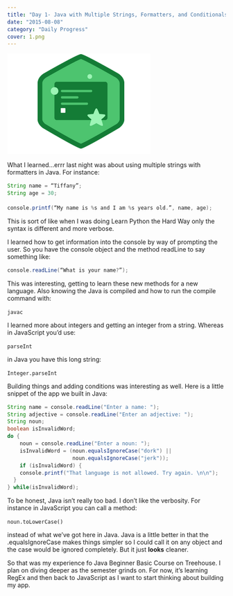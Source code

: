 ```yaml
---
title: "Day 1- Java with Multiple Strings, Formatters, and Conditionals"
date: "2015-08-08"
category: "Daily Progress"
cover: 1.png
---
```


![](./2.png)

What I learned…errr last night was about using multiple strings with formatters in Java. For instance:


```java
String name = “Tiffany”;
String age = 30;

console.printf(“My name is %s and I am %s years old.”, name, age);
```

This is sort of like when I was doing Learn Python the Hard Way only the syntax is different and more verbose.

I learned how to get information into the console by way of prompting the user. So you have the console object and the method readLine to say something like:



```java
console.readLine(“What is your name?”);
```

This was interesting, getting to learn these new methods for a new language. Also knowing the Java is compiled and how to run the compile command with:



`javac`


I learned more about integers and getting an integer from a string. Whereas in JavaScript you’d use:

`parseInt`

in Java you have this long string:

`Integer.parseInt`


Building things and adding conditions was interesting as well. Here is a little snippet of the app we built in Java:

```java
String name = console.readLine("Enter a name: ");
String adjective = console.readLine("Enter an adjective: ");
String noun;
boolean isInvalidWord;
do {
    noun = console.readLine("Enter a noun: ");
    isInvalidWord = (noun.equalsIgnoreCase("dork") ||
                     noun.equalsIgnoreCase("jerk"));
    if (isInvalidWord) {
    console.printf("That language is not allowed. Try again. \n\n");
  }
} while(isInvalidWord);
```

To be honest, Java isn’t really too bad. I don’t like the verbosity. For instance in JavaScript you can call a method:

`noun.toLowerCase()`


instead of what we’ve got here in Java. Java is a little better in that the .equalsIgnoreCase makes things simpler so I could call it on any object and the case would be ignored completely. But it just <strong>looks</strong> cleaner.

So that was my experience fo Java Beginner Basic Course on Treehouse. I plan on diving deeper as the semester grinds on. For now, it’s learning RegEx and then back to JavaScript as I want to start thinking about building my app.
